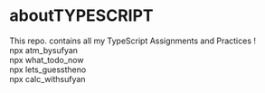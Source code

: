 # aboutTYPESCRIPT
This repo. contains all my TypeScript Assignments and Practices ! <br> npx atm_bysufyan <br> npx what_todo_now <br> npx lets_guesstheno <br> npx calc_withsufyan
